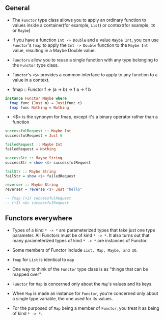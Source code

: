## General

- The `Functor` type class allows you to apply an ordinary function to values inside a container(for example, `List`) or context(for example, `IO` or `Maybe`)

- If you have a function `Int -> Double` and a value `Maybe Int`, you can use `Functor`'s `fmap` to apply the `Int -> Double` function to the `Maybe Int` value, resulting in a Maybe Double value.

- `Functors` allow you to reuse a single function with any type belonging to the `Functor` type class.

- `Functor`'s `<$>` provides a common interface to apply to any function to a value in a context.

- fmap :: Functor f => (a -> b) -> f a -> f b

```haskell
instance Functor Maybe where
  fmap func (Just n) = Just(func c)
  fmap func Nothing = Nothing
```

- <$> is the synonym for fmap, except it's a binary operator rather than a function

```haskell
successfulRequest :: Maybe Int
successfulRequest = Just 6

failedRequest :: Maybe Int
failedRequest = Nothing

successStr :: Maybe String
successStr = show <$> successfulRequest

failStr :: Maybe String
failStr = show <$> failedRequest

reverser :: Maybe String
reverser = reverse <$> Just "hello"

-- fmap (+1) successfulRequest
-- (+1) <$> successfulRequest
```

## Functors everywhere
- Types of a kind `* -> *` are parameterized types that take just one type parameter. All Functors must be of kind `* -> *`. It also turns out that many parameterized types of kind `* -> *` are instances of Functor.

- Some members of Functor include `List, Map, Maybe, and IO`.

- `fmap` for `List` is identical to `map`

- One way to think of the `Functor` type class is as "things that can be mapped over"

- `Functor` for `Map` is concerned only about the `Map`'s values and its keys.

- When `Map` is made an instance for `Functor`, you're concerned only about a single type variable, the one used for its values.

- For the purposed of `Map` being a member of `Functor`, you treat it as being of kind `* -> *`.

